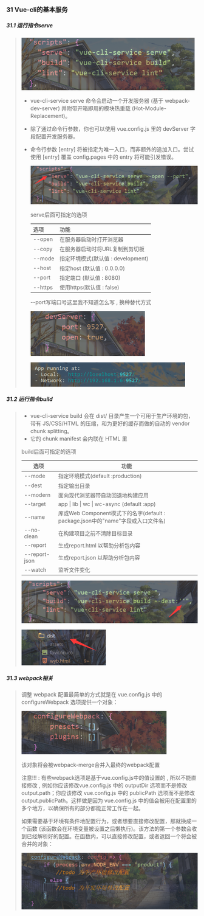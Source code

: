 ### 31 Vue-cli的基本服务

##### 31.1 运行指令serve

> ![image-20200213212914363](..\images\image-20200213212914363.png)
>
> - vue-cli-service serve 命令会启动一个开发服务器 (基于 webpack-dev-server) 并附带开箱即用的模块热重载 (Hot-Module-Replacement)。
>
> - 除了通过命令行参数，你也可以使用 vue.config.js 里的 devServer 字段配置开发服务器。
>
> - 命令行参数 [entry] 将被指定为唯一入口，而非额外的追加入口。尝试使用 [entry] 覆盖 config.pages 中的 entry 将可能引发错误。
>
>   ![image-20200213213301224](..\images\image-20200213213301224.png)
>
>   serve后面可指定的选项
>
>   | 选项    | 功能                               |
>   | ------- | ---------------------------------- |
>   | --open  | 在服务器启动时打开浏览器           |
>   | --copy  | 在服务器启动时将URL复制到剪切板    |
>   | --mode  | 指定环境模式(默认值 : development) |
>   | --host  | 指定host (默认值 : 0.0.0.0)        |
>   | --port  | 指定端口 (默认值 : 8080)           |
>   | --https | 使用https(默认值 : false)          |
>
>   --port写端口号这里我不知道怎么写 , 换种替代方式
>
>   ![image-20200213215839707](..\images\image-20200213215839707.png)
>
>   ![image-20200213215849986](..\images\image-20200213215849986.png)

##### 31.2 运行指令build

> - vue-cli-service build 会在 dist/ 目录产生一个可用于生产环境的包，带有 JS/CSS/HTML 的压缩，和为更好的缓存而做的自动的 vendor chunk splitting。
> - 它的 chunk manifest 会内联在 HTML 里
>
> build后面可指定的选项
>
> | 选项          | 功能                                                         |
> | ------------- | ------------------------------------------------------------ |
> | --mode        | 指定环境模式(default :production)                            |
> | --dest        | 指定输出目录                                                 |
> | --modern      | 面向现代浏览器带自动回退地构建应用                           |
> | --target      | app \| lib \| wc \| wc-async (default :app)                  |
> | --name        | 库或Web Component模式下的名字(default : package.json中的"name"字段或入口文件名) |
> | --no-clean    | 在构建项目之前不清除目标目录                                 |
> | --report      | 生成report.html 以帮助分析包内容                             |
> | --report-json | 生成report.json 以帮助分析包内容                             |
> | --watch       | 监听文件变化                                                 |
>
> ![image-20200213221224769](..\images\image-20200213221224769.png)
>
> ![image-20200213221250160](..\images\image-20200213221250160.png)

##### 31.3 webpack相关

> 调整 webpack 配置最简单的方式就是在 vue.config.js 中的 configureWebpack 选项提供一个对象：
>
> ![image-20200213211652980](..\images\image-20200213211652980.png)
>
> 该对象将会被webpack-merge合并入最终的webpack配置
>
> 注意!!! : 有些webpack选项是基于vue.config.js中的值设置的 , 所以不能直接修改 , 例如你应该修改vue.config.js 中的 outputDir 选项而不是修改 output.path；你应该修改 vue.config.js 中的 publicPath 选项而不是修改 output.publicPath。这样做是因为 vue.config.js 中的值会被用在配置里的多个地方，以确保所有的部分都能正常工作在一起。
>
> 
>
> 如果需要基于环境有条件地配置行为，或者想要直接修改配置，那就换成一个函数 (该函数会在环境变量被设置之后懒执行)。该方法的第一个参数会收到已经解析好的配置。在函数内，可以直接修改配置，或者返回一个将会被合并的对象：
>
> ![image-20200214145849074](..\images\image-20200214145849074.png)
>

